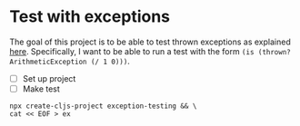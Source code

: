 # Test with exceptions

The goal of this project is to be able to test thrown exceptions as explained [here](https://clojure.github.io/clojure/clojure.test-api.html). Specifically, I want to be able to run a test with the form `(is (thrown? ArithmeticException (/ 1 0)))`.

- [ ] Set up project
- [ ] Make test

```console
npx create-cljs-project exception-testing && \
cat << EOF > ex
```
